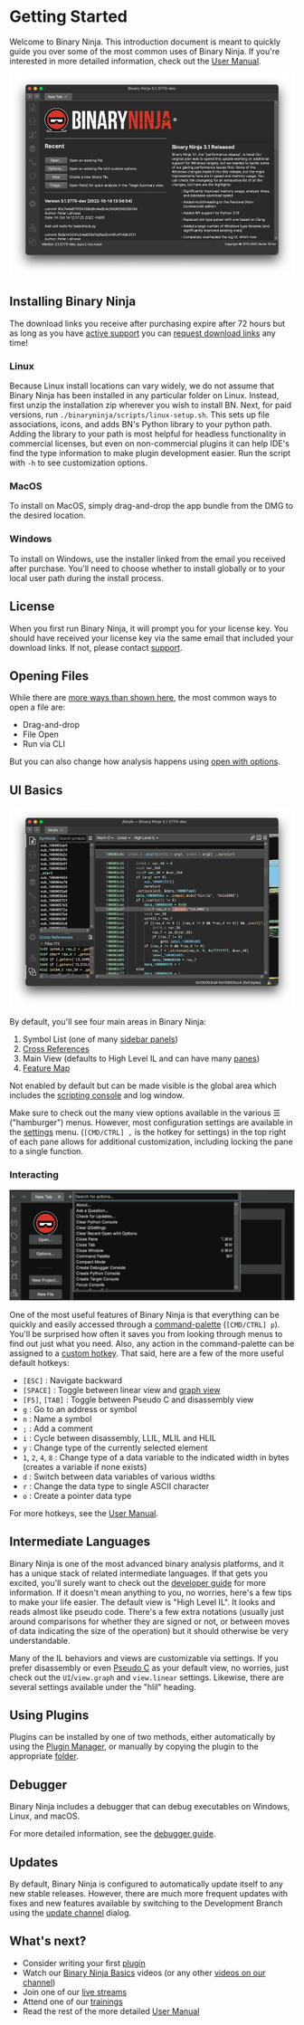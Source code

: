 # Getting Started

Welcome to Binary Ninja. This introduction document is meant to quickly guide you over some of the most common uses of Binary Ninja. If you're interested in more detailed information, check out the [User Manual](./guide/index.md).

![main](./img/main.png "Main")
## Installing Binary Ninja

The download links you receive after purchasing expire after 72 hours but as long as you have [active support](https://binary.ninja/faq/#updates) you can [request download links](https://binary.ninja/recover/) any time!
### Linux

Because Linux install locations can vary widely, we do not assume that Binary Ninja has been installed in any particular folder on Linux. Instead, first unzip the installation zip wherever you wish to install BN. Next, for paid versions, run `./binaryninja/scripts/linux-setup.sh`. This sets up file associations, icons, and adds BN's Python library to your python path. Adding the library to your path is most helpful for headless functionality in commercial licenses, but even on non-commercial plugins it can help IDE's find the type information to make plugin development easier. Run the script with `-h` to see customization options.

### MacOS

To install on MacOS, simply drag-and-drop the app bundle from the DMG to the desired location.

### Windows

To install on Windows, use the installer linked from the email you received after purchase. You'll need to choose whether to install globally or to your local user path during the install process.

## License

When you first run Binary Ninja, it will prompt you for your license key. You should have received your license key via the same email that included your download links. If not, please contact [support](https://binary.ninja/support).

## Opening Files

While there are [more ways than shown here](./guide/index.md#loading-files), the most common ways to open a file are:

 - Drag-and-drop
 - File Open
 - Run via CLI

But you can also change how analysis happens using [open with options](./guide/index.md#loading-files).

## UI Basics

![Overview](./img/overview.png "Overview")

By default, you'll see four main areas in Binary Ninja:

1. Symbol List (one of many [sidebar panels](./guide/index.md#the-sidebar))
1. [Cross References](./guide/index.md#cross-references-pane)
1. Main View (defaults to High Level IL and can have many [panes](./guide/index.md#tiling-panes))
1. [Feature Map](./guide/index.md#feature-map)

Not enabled by default but can be made visible is the global area which includes the [scripting console](./guide/index.md#script-python-console) and log window.

Make sure to check out the many view options available in the various ☰ ("hamburger") menus. However, most configuration settings are available in the [settings](./guide/settings.md) menu. (`[CMD/CTRL] ,` is the hotkey for settings) in the top right of each pane allows for additional customization, including locking the pane to a single function.

### Interacting

![command palette](./img/command-palette.png "Command Palette")

One of the most useful features of Binary Ninja is that everything can be quickly and easily accessed through a [command-palette](./guide/index.md#command-palette) (`[CMD/CTRL] p`). You'll be surprised how often it saves you from looking through menus to find out just what you need. Also, any action in the command-palette can be assigned to a [custom hotkey](./guide/index.md#custom-hotkeys). That said, here are a few of the more useful default hotkeys:

 - `[ESC]` : Navigate backward
 - `[SPACE]` : Toggle between linear view and [graph view](./guide/index.md#graph-view)
 - `[F5]`, `[TAB]` : Toggle between Pseudo C and disassembly view
 - `g` : Go to an address or symbol
 - `n` : Name a symbol
 - `;` : Add a comment
 - `i` : Cycle between disassembly, LLIL, MLIL and HLIL
 - `y` : Change type of the currently selected element
 - `1`, `2`, `4`, `8` : Change type of a data variable to the indicated width in bytes (creates a variable if none exists)
 - `d` : Switch between data variables of various widths
 - `r` : Change the data type to single ASCII character
 - `o` : Create a pointer data type

For more hotkeys, see the [User Manual](./guide/index.md).

## Intermediate Languages

Binary Ninja is one of the most advanced binary analysis platforms, and it has a unique stack of related intermediate languages. If that gets you excited, you'll surely want to check out the [developer guide](./dev/bnil-overview.md) for more information. If it doesn't mean anything to you, no worries, here's a few tips to make your life easier. The default view is "High Level IL". It looks and reads almost like pseudo code. There's a few extra notations (usually just around comparisons for whether they are signed or not, or between moves of data indicating the size of the operation) but it should otherwise be very understandable.

Many of the IL behaviors and views are customizable via settings. If you prefer disassembly or even [Pseudo C](./guide/index.md#pseudo-c) as your default view, no worries, just check out the `UI`/`view.graph` and `view.linear` settings. Likewise, there are several settings available under the "hlil" heading.

## Using Plugins

Plugins can be installed by one of two methods, either automatically by using the [Plugin Manager](./guide/plugins.md#plugin-manager), or manually by copying the plugin to the appropriate [folder](./guide/index.md#user-folder).

## Debugger

Binary Ninja includes a debugger that can debug executables on Windows, Linux, and macOS.

For more detailed information, see the [debugger guide](./guide/debugger.md).

## Updates

By default, Binary Ninja is configured to automatically update itself to any new stable releases. However, there are much more frequent updates with fixes and new features available by switching to the Development Branch using the [update channel](./guide/index.md#updates) dialog.

## What's next?

- Consider writing your first [plugin](./dev/index.md)
- Watch our [Binary Ninja Basics](https://www.youtube.com/watch?v=xKBQatwshs0&list=PLCVV6Y9LmwOgqqT5obf0OmN9fp5495bLr) videos (or any other [videos on our channel](https://www.youtube.com/watch?v=xKBQatwshs0&list=PLCVV6Y9LmwOgqqT5obf0OmN9fp5495bLr&index=1))
- Join one of our [live streams](https://www.youtube.com/@vector35/live)
- Attend one of our [trainings](https://binary.ninja/training/)
- Read the rest of the more detailed [User Manual](./guide/index.md)
